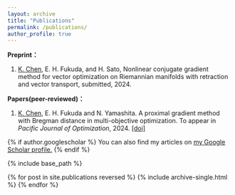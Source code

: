 ```yaml
---
layout: archive
title: "Publications"
permalink: /publications/
author_profile: true
---
```


**Preprint：**

1) <u>K. Chen</u>, E. H. Fukuda, and H. Sato, Nonlinear conjugate gradient method for vector optimization on Riemannian manifolds with retraction and vector transport, submitted, 2024.



**Papers(peer-reviewed)：**

1) <u>K. Chen</u>, E. H. Fukuda and N. Yamashita. A proximal gradient method with Bregman distance in multi-objective optimization. To appear in *Pacific Journal of Optimization*, 2024. [[doi]](https://doi.org/10.61208/pjo-2024-012)


<!-- 
**Papers：**

1) Gong W, <u>Chen K</u>, Huggins T J, et al. Risk Evaluation Based on Variable Fuzzy Sets and Information Diffusion Method. Journal of Applied Mathematics and Physics, 2020, 8(5): 821-830.

2) Huggins T J, <u>Chen K</u>, Gong W, et al. The razor in the waterfall: Using longitudinal data to sharpen the analysis of cascading disaster risk. IOP Conference Series: Earth and Environmental Science. IOP Publishing, 2020, 432(1): 012015.

3) Huggins T J, E F, <u>Chen K</u>, Gong W, Yang L. Infrastructural Aspects of Rain-Related Cascading Disasters: A Systematic Literature Review. Int J Environ Res Public Health. 2020, 17(14):5175.
 -->




{% if author.googlescholar %}
  You can also find my articles on <u><a href="{{author.googlescholar}}">my Google Scholar profile</a>.</u>
{% endif %}

{% include base_path %}

{% for post in site.publications reversed %}
  {% include archive-single.html %}
{% endfor %}
